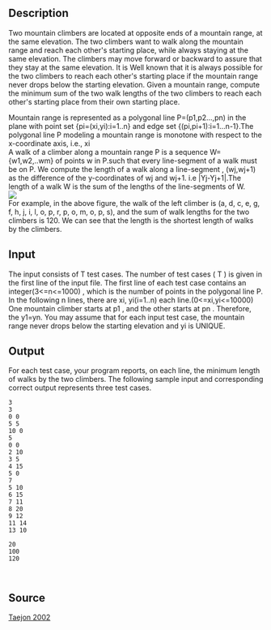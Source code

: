 <h2>Description</h2><p>Two mountain climbers are located at opposite ends of a mountain range, at the same elevation. The two climbers want to walk along the mountain range and reach each other's starting place, while always staying at the same elevation. The climbers may move forward or backward to assure that they stay at the same elevation. It is Well known that it is always possible for the two climbers to reach each other's starting place if the mountain range never drops below the starting elevation. Given a mountain range, compute the minimum sum of the two walk lengths of the two climbers to reach each other's starting place from their own starting place. 
</p>
Mountain range is represented as a polygonal line P=(p1,p2...,pn) in the plane with point set {pi=(xi,yi):i=1..n} and edge set {(pi,pi+1):i=1...n-1}.The polygonal line P modeling a mountain range is monotone with respect to the x-coordinate axis, i.e., xi<xi+1 for="" i="1..n-1(see" the="" following="" figure)="" <br="">
<br>A walk of a climber along a mountain range P is a sequence W={w1,w2,..wm} of points w in P.such that every line-segment of a walk must be on P. We compute the length of a walk along a line-segment , (wj,wj+1) as the difference of the y-coordinates of wj and wj+1. i.e |Yj-Yj+1|.The length of a walk W is the sum of the lengths of the line-segments of W. 
<br><img src="images/1334_1.jpg">
<br>For example, in the above figure, the walk of the left climber is (a, d, c, e, g, f, h, j, i, l, o, p, r, p, o, m, o, p, s), and the sum of walk lengths for the two climbers is 120. We can see that the length is the shortest length of walks by the climbers. </xi+1><h2>Input</h2><p>The input consists of T test cases. The number of test cases ( T ) is given in the first line of the input file. The first line of each test case contains an integer(3&lt;=n&lt;=1000) , which is the number of points in the polygonal line P. In the following n lines, there are xi, yi(i=1..n) each line.(0&lt;=xi,yi&lt;=10000) One mountain climber starts at p1 , and the other starts at pn . Therefore, the y1=yn. You may assume that for each input test case, the mountain range never drops below the starting elevation and yi is UNIQUE. </p><h2>Output</h2><p>For each test case, your program reports, on each line, the minimum length of walks by the two climbers. The following sample input and corresponding correct output represents three test cases. </p><pre><code class="language-input1">3
3
0 0
5 5
10 0
5
0 0
2 10
3 5
4 15
5 0
7
5 10
6 15
7 11
8 20
9 12
11 14
13 10
</code></pre><pre><code class="language-output1">20
100
120

</code></pre><h2>Source</h2><a href="searchproblem?field=source&amp;key=Taejon+2002">Taejon 2002</a>